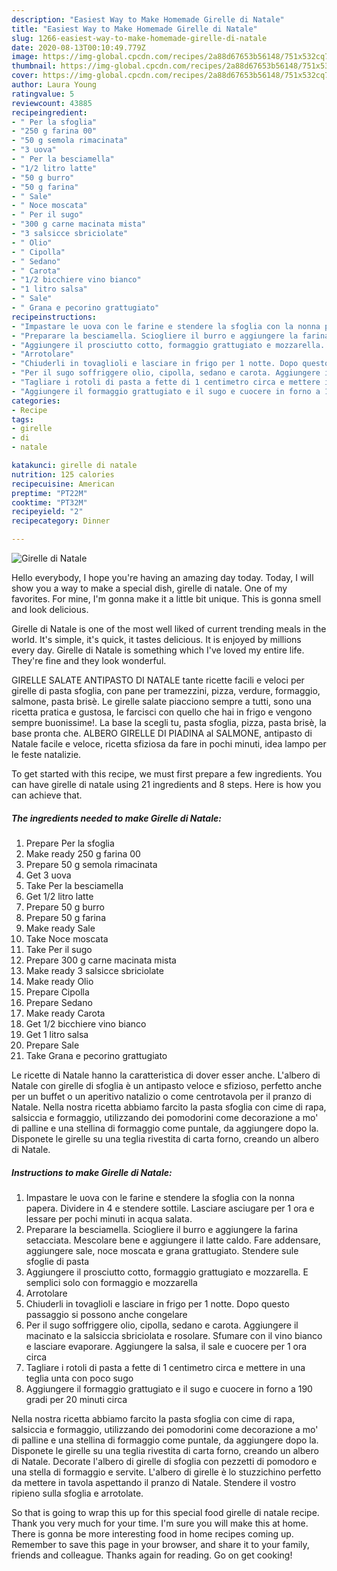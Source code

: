 ```yaml
---
description: "Easiest Way to Make Homemade Girelle di Natale"
title: "Easiest Way to Make Homemade Girelle di Natale"
slug: 1266-easiest-way-to-make-homemade-girelle-di-natale
date: 2020-08-13T00:10:49.779Z
image: https://img-global.cpcdn.com/recipes/2a88d67653b56148/751x532cq70/girelle-di-natale-recipe-main-photo.jpg
thumbnail: https://img-global.cpcdn.com/recipes/2a88d67653b56148/751x532cq70/girelle-di-natale-recipe-main-photo.jpg
cover: https://img-global.cpcdn.com/recipes/2a88d67653b56148/751x532cq70/girelle-di-natale-recipe-main-photo.jpg
author: Laura Young
ratingvalue: 5
reviewcount: 43885
recipeingredient:
- " Per la sfoglia"
- "250 g farina 00"
- "50 g semola rimacinata"
- "3 uova"
- " Per la besciamella"
- "1/2 litro latte"
- "50 g burro"
- "50 g farina"
- " Sale"
- " Noce moscata"
- " Per il sugo"
- "300 g carne macinata mista"
- "3 salsicce sbriciolate"
- " Olio"
- " Cipolla"
- " Sedano"
- " Carota"
- "1/2 bicchiere vino bianco"
- "1 litro salsa"
- " Sale"
- " Grana e pecorino grattugiato"
recipeinstructions:
- "Impastare le uova con le farine e stendere la sfoglia con la nonna papera. Dividere in 4 e stendere sottile. Lasciare asciugare per 1 ora e lessare per pochi minuti in acqua salata."
- "Preparare la besciamella. Sciogliere il burro e aggiungere la farina setacciata. Mescolare bene e aggiungere il latte caldo. Fare addensare, aggiungere sale, noce moscata e grana grattugiato. Stendere sule sfoglie di pasta"
- "Aggiungere il prosciutto cotto, formaggio grattugiato e mozzarella. E semplici solo con formaggio e mozzarella"
- "Arrotolare"
- "Chiuderli in tovaglioli e lasciare in frigo per 1 notte. Dopo questo passaggio si possono anche congelare"
- "Per il sugo soffriggere olio, cipolla, sedano e carota. Aggiungere il macinato e la salsiccia sbriciolata e rosolare. Sfumare con il vino bianco e lasciare evaporare. Aggiungere la salsa, il sale e cuocere per 1 ora circa"
- "Tagliare i rotoli di pasta a fette di 1 centimetro circa e mettere in una teglia unta con poco sugo"
- "Aggiungere il formaggio grattugiato e il sugo e cuocere in forno a 190 gradi per 20 minuti circa"
categories:
- Recipe
tags:
- girelle
- di
- natale

katakunci: girelle di natale 
nutrition: 125 calories
recipecuisine: American
preptime: "PT22M"
cooktime: "PT32M"
recipeyield: "2"
recipecategory: Dinner

---
```



![Girelle di Natale](https://img-global.cpcdn.com/recipes/2a88d67653b56148/751x532cq70/girelle-di-natale-recipe-main-photo.jpg)

Hello everybody, I hope you're having an amazing day today. Today, I will show you a way to make a special dish, girelle di natale. One of my favorites. For mine, I'm gonna make it a little bit unique. This is gonna smell and look delicious.

Girelle di Natale is one of the most well liked of current trending meals in the world. It's simple, it's quick, it tastes delicious. It is enjoyed by millions every day. Girelle di Natale is something which I've loved my entire life. They're fine and they look wonderful.

GIRELLE SALATE ANTIPASTO DI NATALE tante ricette facili e veloci per girelle di pasta sfoglia, con pane per tramezzini, pizza, verdure, formaggio, salmone, pasta brisè. Le girelle salate piacciono sempre a tutti, sono una ricetta pratica e gustosa, le farcisci con quello che hai in frigo e vengono sempre buonissime!. La base la scegli tu, pasta sfoglia, pizza, pasta brisè, la base pronta che. ALBERO GIRELLE DI PIADINA al SALMONE, antipasto di Natale facile e veloce, ricetta sfiziosa da fare in pochi minuti, idea lampo per le feste natalizie.


To get started with this recipe, we must first prepare a few ingredients. You can have girelle di natale using 21 ingredients and 8 steps. Here is how you can achieve that.

<!--inarticleads1-->

##### The ingredients needed to make Girelle di Natale:

1. Prepare  Per la sfoglia
1. Make ready 250 g farina 00
1. Prepare 50 g semola rimacinata
1. Get 3 uova
1. Take  Per la besciamella
1. Get 1/2 litro latte
1. Prepare 50 g burro
1. Prepare 50 g farina
1. Make ready  Sale
1. Take  Noce moscata
1. Take  Per il sugo
1. Prepare 300 g carne macinata mista
1. Make ready 3 salsicce sbriciolate
1. Make ready  Olio
1. Prepare  Cipolla
1. Prepare  Sedano
1. Make ready  Carota
1. Get 1/2 bicchiere vino bianco
1. Get 1 litro salsa
1. Prepare  Sale
1. Take  Grana e pecorino grattugiato


Le ricette di Natale hanno la caratteristica di dover esser anche. L&#39;albero di Natale con girelle di sfoglia è un antipasto veloce e sfizioso, perfetto anche per un buffet o un aperitivo natalizio o come centrotavola per il pranzo di Natale. Nella nostra ricetta abbiamo farcito la pasta sfoglia con cime di rapa, salsiccia e formaggio, utilizzando dei pomodorini come decorazione a mo&#39; di palline e una stellina di formaggio come puntale, da aggiungere dopo la. Disponete le girelle su una teglia rivestita di carta forno, creando un albero di Natale. 

<!--inarticleads2-->

##### Instructions to make Girelle di Natale:

1. Impastare le uova con le farine e stendere la sfoglia con la nonna papera. Dividere in 4 e stendere sottile. Lasciare asciugare per 1 ora e lessare per pochi minuti in acqua salata.
1. Preparare la besciamella. Sciogliere il burro e aggiungere la farina setacciata. Mescolare bene e aggiungere il latte caldo. Fare addensare, aggiungere sale, noce moscata e grana grattugiato. Stendere sule sfoglie di pasta
1. Aggiungere il prosciutto cotto, formaggio grattugiato e mozzarella. E semplici solo con formaggio e mozzarella
1. Arrotolare
1. Chiuderli in tovaglioli e lasciare in frigo per 1 notte. Dopo questo passaggio si possono anche congelare
1. Per il sugo soffriggere olio, cipolla, sedano e carota. Aggiungere il macinato e la salsiccia sbriciolata e rosolare. Sfumare con il vino bianco e lasciare evaporare. Aggiungere la salsa, il sale e cuocere per 1 ora circa
1. Tagliare i rotoli di pasta a fette di 1 centimetro circa e mettere in una teglia unta con poco sugo
1. Aggiungere il formaggio grattugiato e il sugo e cuocere in forno a 190 gradi per 20 minuti circa


Nella nostra ricetta abbiamo farcito la pasta sfoglia con cime di rapa, salsiccia e formaggio, utilizzando dei pomodorini come decorazione a mo&#39; di palline e una stellina di formaggio come puntale, da aggiungere dopo la. Disponete le girelle su una teglia rivestita di carta forno, creando un albero di Natale. Decorate l&#39;albero di girelle di sfoglia con pezzetti di pomodoro e una stella di formaggio e servite. L&#39;albero di girelle è lo stuzzichino perfetto da mettere in tavola aspettando il pranzo di Natale. Stendere il vostro ripieno sulla sfoglia e arrotolate. 

So that is going to wrap this up for this special food girelle di natale recipe. Thank you very much for your time. I'm sure you will make this at home. There is gonna be more interesting food in home recipes coming up. Remember to save this page in your browser, and share it to your family, friends and colleague. Thanks again for reading. Go on get cooking!
